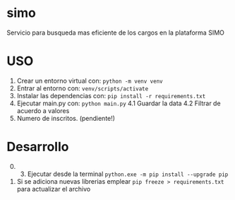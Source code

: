 # simo
Servicio para busqueda mas eficiente de los cargos en la plataforma SIMO

# USO

1. Crear un entorno virtual con: `python -m venv venv`
2. Entrar al entorno con: `venv/scripts/activate`
3. Instalar las dependencias con: `pip install -r requirements.txt`
4. Ejecutar main.py con: `python main.py`
    4.1 Guardar la data
    4.2 Filtrar de acuerdo a valores
5. Numero de inscritos. (pendiente!)

# Desarrollo
0. 3. Ejecutar desde la terminal `python.exe -m pip install --upgrade pip`
1. Si se adiciona nuevas librerias emplear `pip freeze > requirements.txt` para actualizar el archivo
